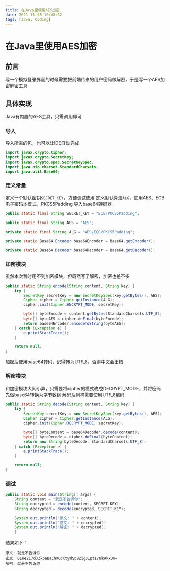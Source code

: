 ```yaml
---
title: 在Java里使用AES加密
date: 2021-11-05 10:43:32
tags: [Java, Coding]
---
```

# 在Java里使用AES加密

## 前言
写一个模拟登录界面的时候需要把前端传来的用户密码做解密，于是写一个AES加密解密工具

## 具体实现
Java有内置的AES工具，只需调用即可

### 导入
导入所需的包，也可以让IDE自动完成

```java
import javax.crypto.Cipher;
import javax.crypto.SecretKey;
import javax.crypto.spec.SecretKeySpec;
import java.nio.charset.StandardCharsets;
import java.util.Base64;
```

### 定义常量
定义一个默认密钥`SECRET_KEY`，方便调试使用
定义默认算法`ALG`，使用AES、ECB电子密码本模式，PKCS5Padding
导入base64转码器

```java
public static final String SECRET_KEY = "ECB/PKCS5Padding";

public static final String AES = "AES";

private static final String ALG = "AES/ECB/PKCS5Padding";

private static Base64.Encoder base64Encoder = Base64.getEncoder();

private static Base64.Decoder base64Decoder = Base64.getDecoder();
```

### 加密模块
虽然本次暂时用不到加密模块，但既然写了解密，加密也差不多

```java
public static String encode(String content, String key) {
    try {
        SecretKey secretKey = new SecretKeySpec(key.getBytes(), AES);
        Cipher cipher = Cipher.getInstance(ALG);
        cipher.init(Cipher.ENCRYPT_MODE, secretKey);

        byte[] byteEncode = content.getBytes(StandardCharsets.UTF_8);
        byte[] byteAES = cipher.doFinal(byteEncode);
        return base64Encoder.encodeToString(byteAES);
    } catch (Exception e) {
        e.printStackTrace();
    }

    return null;
}
```
加密后使用base64转码，记得转为UTF_8，否则中文会出错

### 解密模块
和加密模块大同小异，只需要将cipher的模式改成DECRYPT_MODE，并将密码先做base64转换为字节数组
解码后同样需要使用UTF_8编码

```java
public static String decode(String content, String key) {
    try {
        SecretKey secretKey = new SecretKeySpec(key.getBytes(), AES);
        Cipher cipher = Cipher.getInstance(ALG);
        cipher.init(Cipher.DECRYPT_MODE, secretKey);

        byte[] byteContent = base64Decoder.decode(content);
        byte[] byteDecode = cipher.doFinal(byteContent);
        return new String(byteDecode, StandardCharsets.UTF_8);
    } catch (Exception e) {
        e.printStackTrace();
    }

    return null;
}
```

### 调试
```java
public static void main(String[] args) {
    String content = "就是不告诉你";
    String encrypted = encode(content, SECRET_KEY);
    String decrypted = decode(encrypted, SECRET_KEY);

    System.out.println("原文: " + content);
    System.out.println("密文: " + encrypted);
    System.out.println("解密: " + decrypted);
    }
```

结果如下：
```
原文: 就是不告诉你
密文: 0LKe217dJZkpaBaLhXCdKtydSp8Zig31ptI/UkAkxDo=
解密: 就是不告诉你
```
